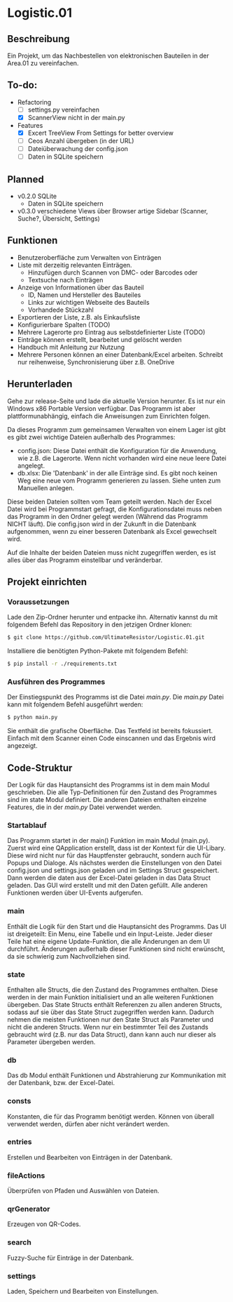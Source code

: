 # Logistic.01

## Beschreibung
Ein Projekt, um das Nachbestellen von elektronischen Bauteilen in der Area.01 zu vereinfachen.

## To-do:
- Refactoring
    - [ ] settings.py vereinfachen
    - [x] ScannerView nicht in der main.py
- Features
    - [x] Excert TreeView From Settings for better overview
    - [ ] Ceos Anzahl übergeben (in der URL)
    - [ ] Dateiüberwachung der config.json
    - [ ] Daten in SQLite speichern

## Planned
- v0.2.0 SQLite
    - Daten in SQLite speichern
- v0.3.0 verschiedene Views über Browser artige Sidebar (Scanner, Suche?, Übersicht, Settings)

## Funktionen
- Benutzeroberfläche zum Verwalten von Einträgen
- Liste mit derzeitig relevanten Einträgen.
    - Hinzufügen durch Scannen von DMC- oder Barcodes oder
    - Textsuche nach Einträgen
- Anzeige von Informationen über das Bauteil
    - ID, Namen und Hersteller des Bauteiles
    - Links zur wichtigen Webseite des Bauteils
    - Vorhandede Stückzahl
- Exportieren der Liste, z.B. als Einkaufsliste
- Konfigurierbare Spalten (TODO)
- Mehrere Lagerorte pro Eintrag aus selbstdefinierter Liste (TODO)
- Einträge können erstellt, bearbeitet und gelöscht werden
- Handbuch mit Anleitung zur Nutzung
- Mehrere Personen können an einer Datenbank/Excel arbeiten. Schreibt nur reihenweise, Synchronisierung über z.B. OneDrive

## Herunterladen
Gehe zur release-Seite und lade die aktuelle Version herunter.
Es ist nur ein Windows x86 Portable Version verfügbar.
Das Programm ist aber plattformunabhängig, einfach die Anweisungen zum Einrichten folgen.


Da dieses Programm zum gemeinsamen Verwalten von einem Lager ist gibt es gibt zwei wichtige Dateien außerhalb des Programmes:
- config.json: Diese Datei enthält die Konfiguration für die Anwendung, wie z.B. die Lagerorte. Wenn nicht vorhanden wird eine neue leere Datei angelegt.
- db.xlsx: Die 'Datenbank' in der alle Einträge sind. Es gibt noch keinen Weg eine neue vom Programm generieren zu lassen. Siehe unten zum Manuellen anlegen.

Diese beiden Dateien sollten vom Team geteilt werden. Nach der Excel Datei wird bei Programmstart gefragt, die Konfigurationsdatei muss neben das Programm in den Ordner gelegt werden (Während das Programm NICHT läuft).
Die config.json wird in der Zukunft in die Datenbank aufgenommen, wenn zu einer besseren Datenbank als Excel gewechselt wird.

Auf die Inhalte der beiden Dateien muss nicht zugegriffen werden, es ist alles über das Programm einstellbar und veränderbar.


## Projekt einrichten
### Voraussetzungen
Lade den Zip-Ordner herunter und entpacke ihn.
Alternativ kannst du mit folgendem Befehl das Repository in den jetzigen Ordner klonen:
```sh
$ git clone https://github.com/UltimateResistor/Logistic.01.git
```

Installiere die benötigten Python-Pakete mit folgendem Befehl:
```sh
$ pip install -r ./requirements.txt
```

### Ausführen des Programmes
Der Einstiegspunkt des Programms ist die Datei _main.py_.
Die _main.py_ Datei kann mit folgendem Befehl ausgeführt werden:
```sh
$ python main.py
```
Sie enthält die grafische Oberfläche. Das Textfeld ist bereits fokussiert. Einfach mit dem Scanner einen Code einscannen und das Ergebnis wird angezeigt.

## Code-Struktur
Der Logik für das Hauptansicht des Programms ist in dem main Modul geschrieben.
Die alle Typ-Definitionen für den Zustand des Programmes sind im state Modul definiert.
Die anderen Dateien enthalten einzelne Features, die in der _main.py_ Datei verwendet werden.

### Startablauf
Das Programm startet in der main() Funktion im main Modul (main.py).
Zuerst wird eine QApplication erstellt, dass ist der Kontext für die UI-Libary. Diese wird nicht nur für das Hauptfenster gebraucht, sondern auch für Popups und Dialoge.
Als nächstes werden die Einstellungen von den Datei config.json und settings.json geladen und im Settings Struct gespeichert.
Dann werden die daten aus der Excel-Datei geladen in das Data Struct geladen.
Das GUI wird erstellt und mit den Daten gefüllt.
Alle anderen Funktionen werden über UI-Events aufgerufen.

### main
Enthält die Logik für den Start und die Hauptansicht des Programms.
Das UI ist dreigeteilt: Ein Menu, eine Tabelle und ein Input-Leiste.
Jeder dieser Teile hat eine eigene Update-Funktion, die alle Änderungen an dem UI durchführt.
Änderungen außerhalb dieser Funktionen sind nicht erwünscht, da sie schwierig zum Nachvollziehen sind.


### state
Enthalten alle Structs, die den Zustand des Programmes enthalten.
Diese werden in der main Funktion initialisiert und an alle weiteren Funktionen übergeben.
Das State Structs enthält Referenzen zu allen anderen Structs, sodass auf sie über das State Struct zugegriffen werden kann.
Dadurch nehmen die meisten Funktionen nur den State Struct als Parameter und nicht die anderen Structs.
Wenn nur ein bestimmter Teil des Zustands gebraucht wird (z.B. nur das Data Struct), dann kann auch nur dieser als Parameter übergeben werden.

### db
Das db Modul enthält Funktionen und Abstrahierung zur Kommunikation mit der Datenbank, bzw. der Excel-Datei.

### consts
Konstanten, die für das Programm benötigt werden.
Können von überall verwendet werden, dürfen aber nicht verändert werden.

### entries
Erstellen und Bearbeiten von Einträgen in der Datenbank.

### fileActions
Überprüfen von Pfaden und Auswählen von Dateien.

### qrGenerator
Erzeugen von QR-Codes.

### search
Fuzzy-Suche für Einträge in der Datenbank.

### settings
Laden, Speichern und Bearbeiten von Einstellungen.
